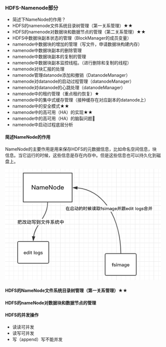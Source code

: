 ### HDFS-Namenode部分
- 简述下NameNode的作用？
- HDFS的namenode文件系统目录树管理（第一关系管理）★★
- HDFS的namenode对数据块和数据节点的管理（第二关系管理）★★
- HDFS中数据块副本状态的管理（BlockManager的成员变量）
- namenode中数据块的增加的管理（写文件，申请数据块构建内存）
- namenode中数据块副本的删除管理
- namenode中数据块副本的复制的管理
- namenode中数据块副本监控线程。（进行删除和复制的线程）
- namenode对块汇报的处理
- namenode管理datanode添加和撤销（DatanodeManager）
- namenode对datanode的启动过程管理（datanodeManager）
- namenode对datanode的心跳处理（datanodeManager）
- namenode中的租约管理（重点租约恢复）★
- namenode中的集中式缓存管理（接种缓存在对应副本的datanode上）
- namenode中的安全模式★★
- namenode中的高可用（HA）的实现★★
- namenode中的高可用（HA）的脑裂问题🌟
- namenode中启动过程底层分析

#### 简述NameNode的作用
NameNode的主要作用是用来保存HDFS的元数据信息，比如命名空间信息，块信息。当它运行的时候，这些信息是存在内存中。但是这些信息也可以持久化到磁盘上。

![](NameNode的作用.png)

#### HDFS的NameNode文件系统目录树管理（第一关系管理）★★


#### HDFS的nameNode对数据块和数据节点的管理

#### HDFS的并发操作
- 读读可并发
- 读写可并发
- 写（append）写不能并发






